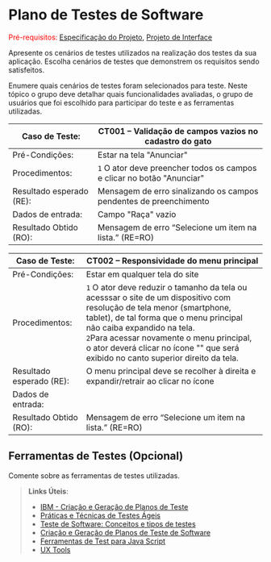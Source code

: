 # Plano de Testes de Software

<span style="color:red">Pré-requisitos: <a href="2-Especificação do Projeto.md"> Especificação do Projeto</a></span>, <a href="3-Projeto de Interface.md"> Projeto de Interface</a>

Apresente os cenários de testes utilizados na realização dos testes da sua aplicação. Escolha cenários de testes que demonstrem os requisitos sendo satisfeitos.

Enumere quais cenários de testes foram selecionados para teste. Neste tópico o grupo deve detalhar quais funcionalidades avaliadas, o grupo de usuários que foi escolhido para participar do teste e as ferramentas utilizadas.

|Caso de Teste: |CT001 – Validação de campos vazios no cadastro do gato|
|------|-----------------------------------------|
|Pré-Condições: |Estar na tela "Anunciar"|
|Procedimentos: |`1` O ator deve preencher todos os campos e clicar no botão "Anunciar"|
|Resultado esperado (RE): |Mensagem de erro sinalizando os campos pendentes de preenchimento|
|Dados de entrada: |Campo "Raça" vazio|
|Resultado Obtido (RO): |Mensagem de erro “Selecione um item na lista.”  (RE=RO) |

|Caso de Teste: |CT002 – Responsividade do menu principal|
|------|-----------------------------------------|
|Pré-Condições: |Estar em qualquer tela do site|
|Procedimentos: |`1` O ator deve reduzir o tamanho da tela ou acesssar o site de um dispositivo com resolução de tela menor (smartphone, tablet), de tal forma que o menu principal não caiba expandido na tela. <br> `2`Para acessar novamente o menu principal, o ator deverá clicar no ícone "" que será exibido no canto superior direito da tela.|
|Resultado esperado (RE): |O menu principal deve se recolher à direita e expandir/retrair ao clicar no ícone  |
|Dados de entrada: |    |
|Resultado Obtido (RO): |Mensagem de erro “Selecione um item na lista.”  (RE=RO) |
 
## Ferramentas de Testes (Opcional)

Comente sobre as ferramentas de testes utilizadas.
 
> **Links Úteis**:
> - [IBM - Criação e Geração de Planos de Teste](https://www.ibm.com/developerworks/br/local/rational/criacao_geracao_planos_testes_software/index.html)
> - [Práticas e Técnicas de Testes Ágeis](http://assiste.serpro.gov.br/serproagil/Apresenta/slides.pdf)
> -  [Teste de Software: Conceitos e tipos de testes](https://blog.onedaytesting.com.br/teste-de-software/)
> - [Criação e Geração de Planos de Teste de Software](https://www.ibm.com/developerworks/br/local/rational/criacao_geracao_planos_testes_software/index.html)
> - [Ferramentas de Test para Java Script](https://geekflare.com/javascript-unit-testing/)
> - [UX Tools](https://uxdesign.cc/ux-user-research-and-user-testing-tools-2d339d379dc7)
